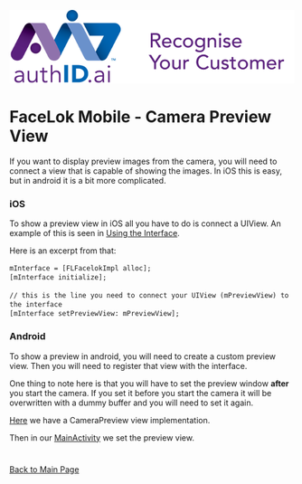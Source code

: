 ![Ipsidy](../../images/authid.png)
# FaceLok Mobile - Camera Preview View

If you want to display preview images from the camera, you will need to connect a view
that is capable of showing the images.  In iOS this is easy, but in android it is a bit
more complicated.

### iOS

To show a preview view in iOS all you have to do is connect a UIView.  An example of this
is seen in [Using the Interface](./usingfacelokint.md).

Here is an excerpt from that:

```objc
mInterface = [FLFacelokImpl alloc];
[mInterface initialize];

// this is the line you need to connect your UIView (mPreviewView) to the interface
[mInterface setPreviewView: mPreviewView];
```

### Android

To show a preview in android, you will need to create a custom preview view.  Then you
will need to register that view with the interface.

One thing to note here is that you will have to set the preview window **after** you
start the camera.  If you set it before you start the camera it will be overwritten
with a dummy buffer and you will need to set it again.

[Here](../examples/CameraPreview.java) we have a CameraPreview view implementation.

Then in our [MainActivity](../examples/MainActivity.java) we set the preview view.

#

[Back to Main Page](../README.md)
